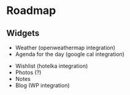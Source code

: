 # Roadmap


## Widgets

+ Weather (openweathermap integration)
+ Agenda for the day (google cal integration)
- Wishlist (hotelka integration)
- Photos (?)
- Notes
- Blog (WP integration)
